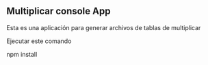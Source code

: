 ## Multiplicar console App

Esta es una aplicación para generar archivos de tablas de multiplicar

Ejecutar este comando 

npm install

